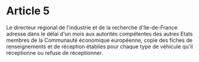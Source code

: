 # Article 5

Le directeur régional de l'industrie et de la recherche d'Ile-de-France adresse dans le délai d'un mois aux autorités compétentes des autres Etats membres de la Communauté économique européenne, copie des fiches de renseignements et de réception établies pour chaque type de véhicule qu'il réceptionne ou refuse de réceptionner.
